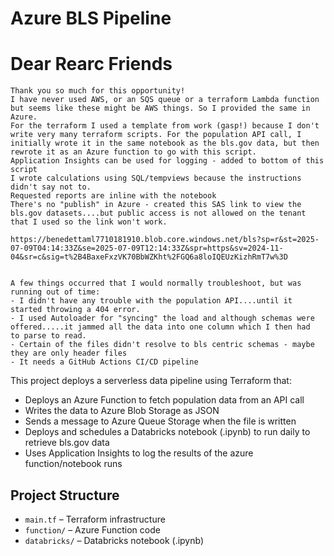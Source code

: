 # Azure BLS Pipeline

# Dear Rearc Friends

    Thank you so much for this opportunity! 
    I have never used AWS, or an SQS queue or a terraform Lambda function but seems like these might be AWS things. So I provided the same in Azure.  
    For the terraform I used a template from work (gasp!) because I don't write very many terraform scripts. For the population API call, I initially wrote it in the same notebook as the bls.gov data, but then rewrote it as an Azure function to go with this script.
    Application Insights can be used for logging - added to bottom of this script
    I wrote calculations using SQL/tempviews because the instructions didn't say not to.
    Requested reports are inline with the notebook
    There's no "publish" in Azure - created this SAS link to view the bls.gov datasets....but public access is not allowed on the tenant that I used so the link won't work.

    https://benedettaml7710181910.blob.core.windows.net/bls?sp=r&st=2025-07-09T04:14:33Z&se=2025-07-09T12:14:33Z&spr=https&sv=2024-11-04&sr=c&sig=t%2B4BaxeFxzVK70BbWZKht%2FGQ6a8loIQEUzKizhRmT7w%3D
    

    A few things occurred that I would normally troubleshoot, but was running out of time:
    - I didn't have any trouble with the population API....until it started throwing a 404 error.
    - I used Autoloader for "syncing" the load and although schemas were offered.....it jammed all the data into one column which I then had  to parse to read.
    - Certain of the files didn't resolve to bls centric schemas - maybe they are only header files
    - It needs a GitHub Actions CI/CD pipeline

This project deploys a serverless data pipeline using Terraform that:

- Deploys an Azure Function to fetch population data from an API call
- Writes the data to Azure Blob Storage as JSON
- Sends a message to Azure Queue Storage when the file is written
- Deploys and schedules a Databricks notebook (.ipynb) to run daily to retrieve bls.gov data
- Uses Application Insights to log the results of the azure function/notebook runs

## Project Structure

- `main.tf` – Terraform infrastructure
- `function/` – Azure Function code
- `databricks/` – Databricks notebook (.ipynb)
<!-- - `.github/workflows/` – GitHub Actions CI/CD pipeline -->
